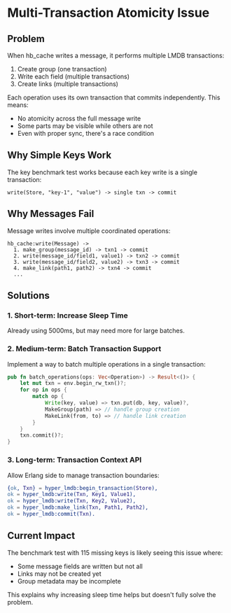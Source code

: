 # Multi-Transaction Atomicity Issue

## Problem

When hb_cache writes a message, it performs multiple LMDB transactions:
1. Create group (one transaction)
2. Write each field (multiple transactions)
3. Create links (multiple transactions)

Each operation uses its own transaction that commits independently. This means:
- No atomicity across the full message write
- Some parts may be visible while others are not
- Even with proper sync, there's a race condition

## Why Simple Keys Work

The key benchmark test works because each key write is a single transaction:
```
write(Store, "key-1", "value") -> single txn -> commit
```

## Why Messages Fail

Message writes involve multiple coordinated operations:
```
hb_cache:write(Message) ->
  1. make_group(message_id) -> txn1 -> commit
  2. write(message_id/field1, value1) -> txn2 -> commit
  3. write(message_id/field2, value2) -> txn3 -> commit
  4. make_link(path1, path2) -> txn4 -> commit
  ...
```

## Solutions

### 1. Short-term: Increase Sleep Time
Already using 5000ms, but may need more for large batches.

### 2. Medium-term: Batch Transaction Support
Implement a way to batch multiple operations in a single transaction:
```rust
pub fn batch_operations(ops: Vec<Operation>) -> Result<()> {
    let mut txn = env.begin_rw_txn()?;
    for op in ops {
        match op {
            Write(key, value) => txn.put(db, key, value)?,
            MakeGroup(path) => // handle group creation
            MakeLink(from, to) => // handle link creation
        }
    }
    txn.commit()?;
}
```

### 3. Long-term: Transaction Context API
Allow Erlang side to manage transaction boundaries:
```erlang
{ok, Txn} = hyper_lmdb:begin_transaction(Store),
ok = hyper_lmdb:write(Txn, Key1, Value1),
ok = hyper_lmdb:write(Txn, Key2, Value2),
ok = hyper_lmdb:make_link(Txn, Path1, Path2),
ok = hyper_lmdb:commit(Txn).
```

## Current Impact

The benchmark test with 115 missing keys is likely seeing this issue where:
- Some message fields are written but not all
- Links may not be created yet
- Group metadata may be incomplete

This explains why increasing sleep time helps but doesn't fully solve the problem.